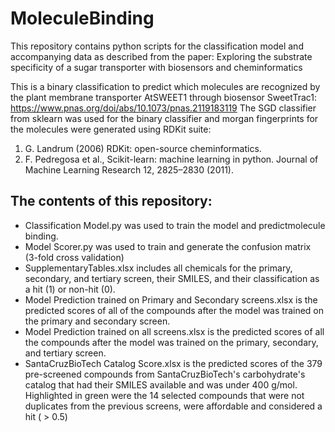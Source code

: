 # MoleculeBinding

This repository contains python scripts for the classification model and accompanying data as described from the paper:
Exploring the substrate specificity of a sugar transporter with biosensors and cheminformatics

This is a binary classification to predict which molecules are recognized by the plant membrane transporter AtSWEET1 through biosensor SweetTrac1:
https://www.pnas.org/doi/abs/10.1073/pnas.2119183119
The SGD classifier from sklearn was used for the binary classifier and morgan fingerprints for the molecules were generated using RDKit suite:

1.	G. Landrum (2006) RDKit: open-source cheminformatics.
2.	F. Pedregosa et al., Scikit-learn: machine learning in python. Journal of Machine Learning Research 12, 2825–2830 (2011).

## The contents of this repository:
  - Classification Model.py was used to train the model and predictmolecule binding. 
  - Model Scorer.py was used to train and generate the confusion matrix (3-fold cross validation)
  - SupplementaryTables.xlsx includes all chemicals for the primary, secondary, and tertiary screen, their SMILES, and their classification as a hit      (1) or non-hit (0). 
  - Model Prediction trained on Primary and Secondary screens.xlsx is the predicted scores of all of the compounds after the model was trained on the       primary and secondary screen. 
  - Model Prediction trained on all screens.xlsx is the predicted scores of all the compounds after the model was trained on the primary, secondary,       and tertiary screen. 
  - SantaCruzBioTech Catalog Score.xlsx is the predicted scores of the 379 pre-screened compounds from SantaCruzBioTech's carbohydrate's catalog that
    had their SMILES available and was under 400 g/mol. Highlighted in green were the 14 selected compounds that were not duplicates from the previous    screens, were affordable and considered a hit ( > 0.5)
